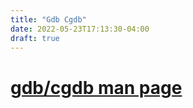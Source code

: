 ```yaml
---
title: "Gdb Cgdb"
date: 2022-05-23T17:13:30-04:00
draft: true
---
```


# [gdb/cgdb man page](http://manpages.ubuntu.com/manpages/jammy/en/man1/gdb.1.html)